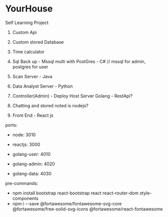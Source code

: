 # YourHouse
Self Learning Project 
1. Custom Api 
2. Custom stored Database
3. Time calculator

4. Sql Back up - Mssql multi with PostGres - C# 
// mssql for admin, postgres for user

5. Scan Server - Java

6. Data Analyst Server - Python

7. Controller(Admin) - Deploy Host Server Golang - RestApi?

8. Chatting and stored noted is nodejs?

9. Front End - React js


ports:
+ node: 3010
+ reactjs: 3000

+ golang-user: 4010
+ golang-admin: 4020
+ golang-data: 4030


pre-commands:
+ npm install bootstrap react-bootstrap react react-router-dom style-components
+ npm i --save @fortawesome/fontawesome-svg-core @fortawesome/free-solid-svg-icons @fortawesome/react-fontawesome
